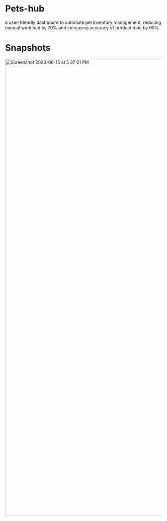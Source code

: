 # Pets-hub
 a user-friendly dashboard to automate pet inventory management, reducing manual workload by 70% and increasing accuracy of product data by 90%

 # Snapshots
 <img width="1470" alt="Screenshot 2023-08-15 at 5 37 01 PM" src="https://github.com/arcane77/Pets-hub/assets/96630482/8e363a26-08ad-47bf-b8ac-04af869f22f5">

